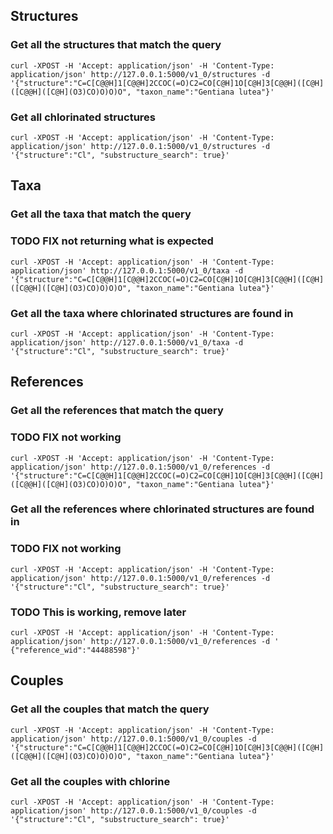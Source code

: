 ## Structures

### Get all the structures that match the query

```shell
curl -XPOST -H 'Accept: application/json' -H 'Content-Type: application/json' http://127.0.0.1:5000/v1_0/structures -d '{"structure":"C=C[C@@H]1[C@@H]2CCOC(=O)C2=CO[C@H]1O[C@H]3[C@@H]([C@H]([C@@H]([C@H](O3)CO)O)O)O", "taxon_name":"Gentiana lutea"}'
```

### Get all chlorinated structures

```shell
curl -XPOST -H 'Accept: application/json' -H 'Content-Type: application/json' http://127.0.0.1:5000/v1_0/structures -d '{"structure":"Cl", "substructure_search": true}'
```

## Taxa

### Get all the taxa that match the query

### TODO FIX not returning what is expected

```shell
curl -XPOST -H 'Accept: application/json' -H 'Content-Type: application/json' http://127.0.0.1:5000/v1_0/taxa -d '{"structure":"C=C[C@@H]1[C@@H]2CCOC(=O)C2=CO[C@H]1O[C@H]3[C@@H]([C@H]([C@@H]([C@H](O3)CO)O)O)O", "taxon_name":"Gentiana lutea"}'
```

### Get all the taxa where chlorinated structures are found in

```shell
curl -XPOST -H 'Accept: application/json' -H 'Content-Type: application/json' http://127.0.0.1:5000/v1_0/taxa -d '{"structure":"Cl", "substructure_search": true}'
```

## References

### Get all the references that match the query

### TODO FIX not working

```shell
curl -XPOST -H 'Accept: application/json' -H 'Content-Type: application/json' http://127.0.0.1:5000/v1_0/references -d '{"structure":"C=C[C@@H]1[C@@H]2CCOC(=O)C2=CO[C@H]1O[C@H]3[C@@H]([C@H]([C@@H]([C@H](O3)CO)O)O)O", "taxon_name":"Gentiana lutea"}'
```

### Get all the references where chlorinated structures are found in

### TODO FIX not working

```shell
curl -XPOST -H 'Accept: application/json' -H 'Content-Type: application/json' http://127.0.0.1:5000/v1_0/references -d '{"structure":"Cl", "substructure_search": true}'
```

### TODO This is working, remove later

```shell
curl -XPOST -H 'Accept: application/json' -H 'Content-Type: application/json' http://127.0.0.1:5000/v1_0/references -d ' {"reference_wid":"44488598"}'
```

## Couples

### Get all the couples that match the query

```shell
curl -XPOST -H 'Accept: application/json' -H 'Content-Type: application/json' http://127.0.0.1:5000/v1_0/couples -d '{"structure":"C=C[C@@H]1[C@@H]2CCOC(=O)C2=CO[C@H]1O[C@H]3[C@@H]([C@H]([C@@H]([C@H](O3)CO)O)O)O", "taxon_name":"Gentiana lutea"}'
```

### Get all the couples with chlorine

```shell
curl -XPOST -H 'Accept: application/json' -H 'Content-Type: application/json' http://127.0.0.1:5000/v1_0/couples -d '{"structure":"Cl", "substructure_search": true}'
```